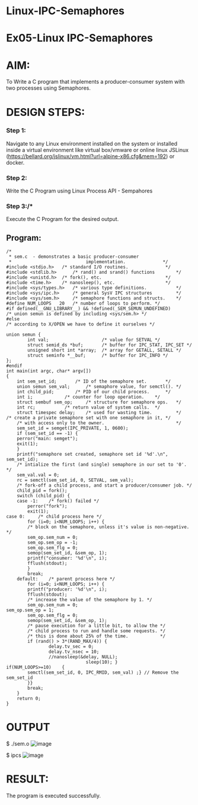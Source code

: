 # Linux-IPC-Semaphores
# Ex05-Linux IPC-Semaphores

# AIM:
To Write a C program that implements a producer-consumer system with two processes using Semaphores.

# DESIGN STEPS:

### Step 1:

Navigate to any Linux environment installed on the system or installed inside a virtual environment like virtual box/vmware or online linux JSLinux (https://bellard.org/jslinux/vm.html?url=alpine-x86.cfg&mem=192) or docker.

### Step 2:

Write the C Program using Linux Process API - Sempahores

### Step 3:/*
Execute the C Program for the desired output.

## Program:
```
/*
 * sem.c  - demonstrates a basic producer-consumer
 *                            implementation.              */
#include <stdio.h>	 /* standard I/O routines.              */
#include <stdlib.h>      /* rand() and srand() functions        */
#include <unistd.h>	 /* fork(), etc.                        */
#include <time.h>	 /* nanosleep(), etc.                   */
#include <sys/types.h>   /* various type definitions.           */
#include <sys/ipc.h>     /* general SysV IPC structures         */
#include <sys/sem.h>	 /* semaphore functions and structs.    */
#define NUM_LOOPS	20	 /* number of loops to perform. */
#if defined(__GNU_LIBRARY__) && !defined(_SEM_SEMUN_UNDEFINED)
/* union semun is defined by including <sys/sem.h> */
#else
/* according to X/OPEN we have to define it ourselves */

union semun {
        int val;                    /* value for SETVAL */
        struct semid_ds *buf;       /* buffer for IPC_STAT, IPC_SET */
        unsigned short int *array;  /* array for GETALL, SETALL */
        struct seminfo *__buf;      /* buffer for IPC_INFO */
};
#endif
int main(int argc, char* argv[])
{
    int sem_set_id;	      /* ID of the semaphore set.       */
    union semun sem_val;      /* semaphore value, for semctl(). */
    int child_pid;	      /* PID of our child process.      */
    int i;		      /* counter for loop operation.    */
    struct sembuf sem_op;     /* structure for semaphore ops.   */
    int rc;		      /* return value of system calls.  */
    struct timespec delay;    /* used for wasting time.         */
/* create a private semaphore set with one semaphore in it, */
    /* with access only to the owner.                           */
    sem_set_id = semget(IPC_PRIVATE, 1, 0600);
    if (sem_set_id == -1) {
	perror("main: semget");
	exit(1);
    }
    printf("semaphore set created, semaphore set id '%d'.\n", sem_set_id);
    /* intialize the first (and single) semaphore in our set to '0'. */
    sem_val.val = 0;
    rc = semctl(sem_set_id, 0, SETVAL, sem_val);
    /* fork-off a child process, and start a producer/consumer job. */
    child_pid = fork();
    switch (child_pid) {
	case -1:	/* fork() failed */
	    perror("fork");
	    exit(1);
case 0:		/* child process here */
	    for (i=0; i<NUM_LOOPS; i++) {
		/* block on the semaphore, unless it's value is non-negative. */
		sem_op.sem_num = 0;
		sem_op.sem_op = -1;
		sem_op.sem_flg = 0;
		semop(sem_set_id, &sem_op, 1);
		printf("consumer: '%d'\n", i);
		fflush(stdout);
	    }
	    break;
	default:	/* parent process here */
	    for (i=0; i<NUM_LOOPS; i++) {
		printf("producer: '%d'\n", i);
		fflush(stdout);
		/* increase the value of the semaphore by 1. */
		sem_op.sem_num = 0;
sem_op.sem_op = 1;
		sem_op.sem_flg = 0;
		semop(sem_set_id, &sem_op, 1);
		/* pause execution for a little bit, to allow the */
		/* child process to run and handle some requests. */
		/* this is done about 25% of the time.            */
		if (rand() > 3*(RAND_MAX/4)) {
	    	    delay.tv_sec = 0;
	    	    delay.tv_nsec = 10;
	    	    //nanosleep(&delay, NULL);
		                      sleep(10); }
if(NUM_LOOPS>=10)    {
	    semctl(sem_set_id, 0, IPC_RMID, sem_val) ;} // Remove the sem_set_id
	    }}
	    break;
    }
    return 0;
}
```


# OUTPUT

$ ./sem.o 
![image](https://github.com/user-attachments/assets/2d264f9c-0d4b-4e36-be27-0da29d4e3d8e)


$ ipcs
![image](https://github.com/user-attachments/assets/55859e7d-276d-4eed-be21-aa617b19bc9d)


# RESULT:
The program is executed successfully.
